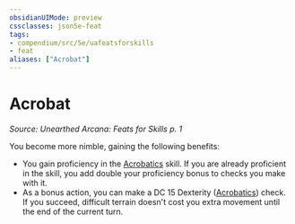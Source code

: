 ```yaml
---
obsidianUIMode: preview
cssclasses: json5e-feat
tags:
- compendium/src/5e/uafeatsforskills
- feat
aliases: ["Acrobat"]
---
```

# Acrobat
*Source: Unearthed Arcana: Feats for Skills p. 1*  

You become more nimble, gaining the following benefits:

- You gain proficiency in the [Acrobatics](/Systems/5e/rules/skills.md#Acrobatics) skill. If you are already proficient in the skill, you add double your proficiency bonus to checks you make with it.  
- As a bonus action, you can make a DC 15 Dexterity ([Acrobatics](/Systems/5e/rules/skills.md#Acrobatics)) check. If you succeed, difficult terrain doesn't cost you extra movement until the end of the current turn.